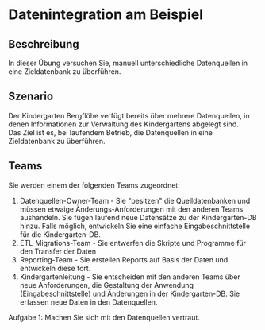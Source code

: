 # Datenintegration am Beispiel

## Beschreibung

In dieser Übung versuchen Sie, manuell unterschiedliche Datenquellen in eine Zieldatenbank zu überführen.  

## Szenario

Der Kindergarten Bergflöhe verfügt bereits über mehrere Datenquellen, in denen Informationen zur Verwaltung des Kindergartens abgelegt sind.  
Das Ziel ist es, bei laufendem Betrieb, die Datenquellen in eine Zieldatenbank zu überführen.  

## Teams

Sie werden einem der folgenden Teams zugeordnet:

1. Datenquellen-Owner-Team - Sie "besitzen" die Quelldatenbanken und müssen etwaige Änderungs-Anforderungen mit den anderen Teams aushandeln. Sie fügen laufend neue Datensätze zu der Kindergarten-DB hinzu. Falls möglich, entwickeln Sie eine einfache Eingabeschnittstelle für die Kindergarten-DB.  
2. ETL-Migrations-Team - Sie entwerfen die Skripte und Programme für den Transfer der Daten
3. Reporting-Team - Sie erstellen Reports auf Basis der Daten und entwickeln diese fort.
4. Kindergartenleitung - Sie entscheiden mit den anderen Teams über neue Anforderungen, die Gestaltung der Anwendung (Eingabeschnittstelle) und Änderungen in der Kindergarten-DB. Sie erfassen neue Daten in den Datenquellen.

Aufgabe 1:
Machen Sie sich mit den Datenquellen vertraut.  
